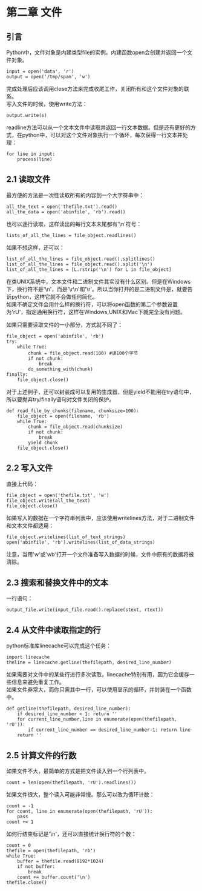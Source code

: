 第二章 文件
==========
引言
----
Python中，文件对象是内建类型file的实例。内建函数open会创建并返回一个文件对象。  

    input = open('data', 'r')
    output = open('/tmp/spam', 'w')

完成处理后应该调用close方法来完成收尾工作，关闭所有和这个文件对象的联系。  
写入文件的时候，使用write方法：

    output.write(s)

readline方法可以从一个文本文件中读取并返回一行文本数据。但是还有更好的方式，在python中，可以对这个文件对象执行一个循环，每次获得一行文本并处理：

    for line in input:
        process(line)

2.1 读取文件
-----------
最方便的方法是一次性读取所有的内容到一个大字符串中：

    all_the_text = open('thefile.txt').read()
    all_the_data = open('abinfile', 'rb').read()

也可以逐行读取，这样读出的每行文本末尾都有'\n'符号：

    lists_of_all_the_lines = file_object.readlines()

如果不想这样，还可以：

    list_of_all_the_lines = file_object.read().splitlines()
    list_of_all_the_lines = file_object.read().split('\n')
    list_of_all_the_lines = [L.rstrip('\n') for L in file_object]

在类UNIX系统中，文本文件和二进制文件其实没有什么区别。但是在Windows下，换行符不是'\n'，而是'\r\n'和'\r'。所以当你打开的是二进制文件是，就要告诉python，这样它就不会做任何简化。  
如果不确定文件会用什么样的换行符，可以将open函数的第二个参数设置为'rU'，指定通用换行符，这样在Windows,UNIX和Mac下就完全没有问题。  
  
如果只需要读取文件的一小部分，方式就不同了：

    file_object = open('abinfile', 'rb')
    try:
        while True:
            chunk = file_object.read(100) #读100个字节
            if not chunk:
                break
            do_something_with(chunk)
    finally:
        file_object.close()

对于上述例子，还可以封装成可以复用的生成器，但是yield不能用在try语句中，所以要抛弃try/finally语句对文件关闭的保护。

    def read_file_by_chunks(filename, chunksize=100):
        file_object = open(filename, 'rb')
        while True:
            chunk = file_object.read(chunksize)
            if not chunk:
                break
            yield chunk
        file_object.close()

2.2 写入文件
-----------
直接上代码：

    file_object = open('thefile.txt', 'w')
    file_object.write(all_the_text)
    file_object.close()

如果写入的数据在一个字符串列表中，应该使用writelines方法，对于二进制文件和文本文件都适用：

    file_object.writelines(list_of_text_strings)
    open('abinfile', 'rb').writelines(list_of_data_strings)

注意，当用'w'或'wb'打开一个文件准备写入数据的时候，文件中原有的数据将被清除。

2.3 搜索和替换文件中的文本
---------------------------
一行语句：

    output_file.write(input_file.read().replace(stext, rtext))


2.4 从文件中读取指定的行
-----------------------
python标准库linecache可以完成这个任务：

    import linecache
    theline = linecache.getline(thefilepath, desired_line_number)

如果需要对文件中的某些行进行多次读取，linecache特别有用，因为它会缓存一些信息来避免重复工作。  
如果文件非常大，而你只需其中一行，可以使用显示的循环，并封装在一个函数中。

    def getline(thefilepath, desired_line_number):
        if desired_line_number < 1: return ''
        for current_line_number,line in enumerate(open(thefilepath, 'rU')):
            if current_line_number == desired_line_number-1: return line
        return ''

2.5 计算文件的行数
-----------------
如果文件不大，最简单的方式是把文件读入到一个行列表中。

    count = len(open(thefilepath, 'rU').readlines())

如果文件很大，整个读入可能非常慢。那么可以改为循环计数：

    count = -1
    for count, line in enumerate(open(thefilepath, 'rU')):
        pass
    count += 1

如何行结束标记是'\n'，还可以直接统计换行符的个数：

    count = 0
    thefile = open(thefilepath, 'rb')
    while True:
        buffer = thefile.read(8192*1024)
        if not buffer:
            break
        count += buffer.count('\n')
    thefile.close()


